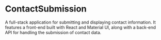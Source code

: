# ContactSubmission
A full-stack application for submitting and displaying contact information. It features a front-end built with React and Material UI, along with a back-end API for handling the submission of contact data.
